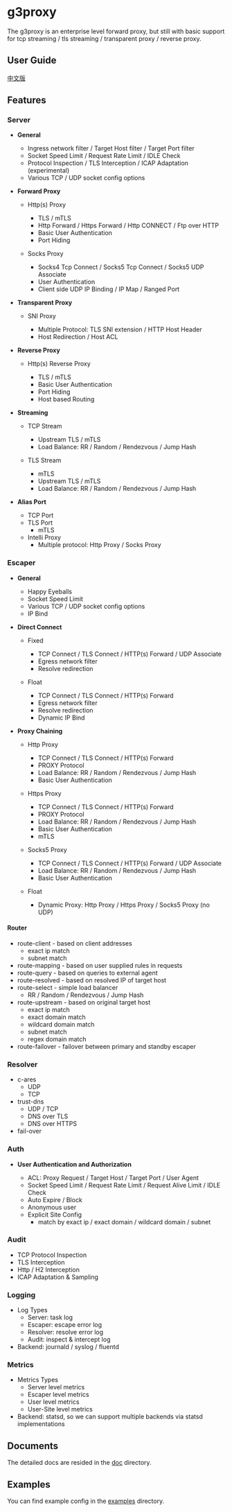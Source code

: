 # g3proxy

The g3proxy is an enterprise level forward proxy, but still with basic support for
tcp streaming / tls streaming / transparent proxy / reverse proxy.

## User Guide

[中文版](UserGuide.zh_CN.md)

## Features

### Server

- **General**

  * Ingress network filter / Target Host filter / Target Port filter
  * Socket Speed Limit / Request Rate Limit / IDLE Check
  * Protocol Inspection / TLS Interception / ICAP Adaptation (experimental)
  * Various TCP / UDP socket config options

- **Forward Proxy**

  - Http(s) Proxy

    * TLS / mTLS
    * Http Forward / Https Forward / Http CONNECT / Ftp over HTTP
    * Basic User Authentication
    * Port Hiding

  - Socks Proxy

    * Socks4 Tcp Connect / Socks5 Tcp Connect / Socks5 UDP Associate
    * User Authentication
    * Client side UDP IP Binding / IP Map / Ranged Port

- **Transparent Proxy**

  - SNI Proxy

    * Multiple Protocol: TLS SNI extension / HTTP Host Header
    * Host Redirection / Host ACL

- **Reverse Proxy**

  - Http(s) Reverse Proxy

    * TLS / mTLS
    * Basic User Authentication
    * Port Hiding
    * Host based Routing

- **Streaming**

  - TCP Stream

    * Upstream TLS / mTLS
    * Load Balance: RR / Random / Rendezvous / Jump Hash

  - TLS Stream

    * mTLS
    * Upstream TLS / mTLS
    * Load Balance: RR / Random / Rendezvous / Jump Hash

- **Alias Port**

  - TCP Port
  - TLS Port
    * mTLS
  - Intelli Proxy
    * Multiple protocol: Http Proxy / Socks Proxy

### Escaper

- **General**

  * Happy Eyeballs
  * Socket Speed Limit
  * Various TCP / UDP socket config options
  * IP Bind

- **Direct Connect**

  - Fixed

    * TCP Connect / TLS Connect / HTTP(s) Forward / UDP Associate
    * Egress network filter
    * Resolve redirection

  - Float

    * TCP Connect / TLS Connect / HTTP(s) Forward
    * Egress network filter
    * Resolve redirection
    * Dynamic IP Bind

- **Proxy Chaining**

  - Http Proxy

    * TCP Connect / TLS Connect / HTTP(s) Forward
    * PROXY Protocol
    * Load Balance: RR / Random / Rendezvous / Jump Hash
    * Basic User Authentication

  - Https Proxy

    * TCP Connect / TLS Connect / HTTP(s) Forward
    * PROXY Protocol
    * Load Balance: RR / Random / Rendezvous / Jump Hash
    * Basic User Authentication
    * mTLS

  - Socks5 Proxy

    * TCP Connect / TLS Connect / HTTP(s) Forward / UDP Associate
    * Load Balance: RR / Random / Rendezvous / Jump Hash
    * Basic User Authentication

  - Float

    * Dynamic Proxy: Http Proxy / Https Proxy / Socks5 Proxy (no UDP)

#### Router

- route-client - based on client addresses
  * exact ip match
  * subnet match
- route-mapping - based on user supplied rules in requests
- route-query - based on queries to external agent
- route-resolved - based on resolved IP of target host
- route-select - simple load balancer
  * RR / Random / Rendezvous / Jump Hash
- route-upstream - based on original target host
  * exact ip match
  * exact domain match
  * wildcard domain match
  * subnet match
  * regex domain match
- route-failover - failover between primary and standby escaper

### Resolver

- c-ares
  * UDP
  * TCP
- trust-dns
  * UDP / TCP
  * DNS over TLS
  * DNS over HTTPS
- fail-over

### Auth

- **User Authentication and Authorization**

  - ACL: Proxy Request / Target Host / Target Port / User Agent
  - Socket Speed Limit / Request Rate Limit / Request Alive Limit / IDLE Check
  - Auto Expire / Block
  - Anonymous user
  - Explicit Site Config
    * match by exact ip / exact domain / wildcard domain / subnet

### Audit

- TCP Protocol Inspection
- TLS Interception
- Http / H2 Interception
- ICAP Adaptation & Sampling

### Logging

- Log Types
  * Server: task log
  * Escaper: escape error log
  * Resolver: resolve error log
  * Audit: inspect & intercept log
- Backend: journald / syslog / fluentd

### Metrics

- Metrics Types
  * Server level metrics
  * Escaper level metrics
  * User level metrics
  * User-Site level metrics
- Backend: statsd, so we can support multiple backends via statsd implementations

## Documents

The detailed docs are resided in the [doc](doc) directory.

## Examples

You can find example config in the [examples](examples) directory.
